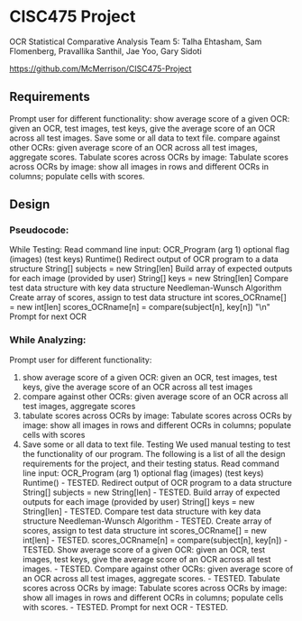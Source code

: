 # CISC475 Project
OCR Statistical Comparative Analysis
Team 5: Talha Ehtasham, Sam Flomenberg, Pravallika Santhil, Jae Yoo, Gary Sidoti


https://github.com/McMerrison/CISC475-Project 
## Requirements
Prompt user for different functionality:
show average score of a given OCR: given an OCR, test images, test keys, give the average score of an OCR across all test images.
Save some or all data to text file.
compare against other OCRs: given average score of an OCR across all test images, aggregate scores.
Tabulate scores across OCRs by image: Tabulate scores across OCRs by image: show all images in rows and different OCRs in columns; populate cells with scores.
## Design
### Pseudocode: 
While Testing:
Read command line input: OCR_Program (arg 1) optional flag (images) (test keys)
	Runtime()
Redirect output of OCR program to a data structure 
	String[] subjects = new String[len]
Build array of expected outputs for each image (provided by user)
	String[] keys = new String[len]
Compare test data structure with key data structure
	Needleman-Wunsch Algorithm
Create array of scores, assign to test data structure
	int scores_OCRname[] = new int[len]
	scores_OCRname[n] = compare(subject[n], key[n]) "\n"
Prompt for next OCR


### While Analyzing:
Prompt user for different functionality:
1) show average score of a given OCR: given an OCR, test images, test keys, give the average score of an OCR across all test images 
2) compare against other OCRs: given average score of an OCR across all test images, aggregate scores
3) tabulate scores across OCRs by image: Tabulate scores across OCRs by image: show all images in rows and different OCRs in columns; populate cells with scores
4) Save some or all data to text file.
Testing
We used manual testing to test the functionality of our program. The following is a list of all the design requirements for the project, and their testing status.
Read command line input: OCR_Program (arg 1) optional flag (images) (test keys)
	Runtime() - TESTED.
Redirect output of OCR program to a data structure 
	String[] subjects = new String[len] - TESTED.
Build array of expected outputs for each image (provided by user)
	String[] keys = new String[len] - TESTED.
Compare test data structure with key data structure
	Needleman-Wunsch Algorithm - TESTED.
Create array of scores, assign to test data structure
	int scores_OCRname[] = new int[len] - TESTED.
	scores_OCRname[n] = compare(subject[n], key[n]) - TESTED.
Show average score of a given OCR: given an OCR, test images, test keys, give the average score of an OCR across all test images.  - TESTED.
Compare against other OCRs: given average score of an OCR across all test images, aggregate scores.  - TESTED.
Tabulate scores across OCRs by image: Tabulate scores across OCRs by image: show all images in rows and different OCRs in columns; populate cells with scores.  - TESTED.
Prompt for next OCR  - TESTED.
